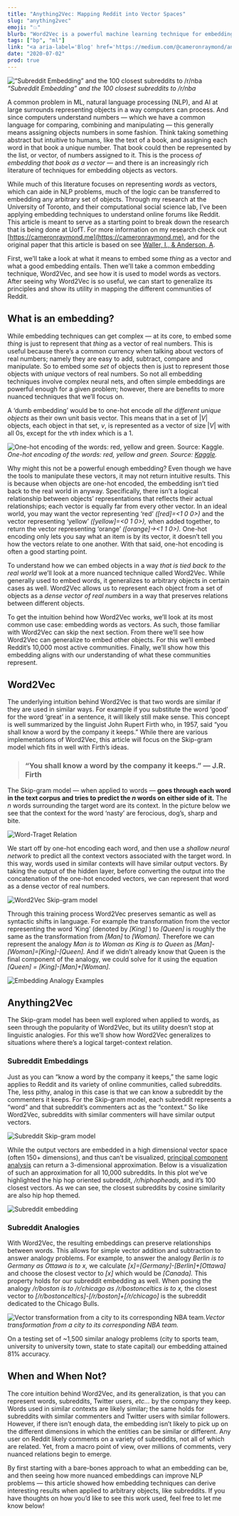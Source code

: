 ```yaml
---
title: "Anything2Vec: Mapping Reddit into Vector Spaces"
slug: "anything2vec"
emoji: "💥"
blurb: "Word2Vec is a powerful machine learning technique for embedding text corpus' into a vector spaces. While useful for NLP problems, this blog post shows how it can also be used to represent and better understand communities on Reddit."
tags: ["bp", "ml"]
link: "<a aria-label='Blog' href='https://medium.com/@cameronraymond/anything2vec-mapping-reddit-into-vector-spaces-dcc77d9f3bea'>Blog</a>"
date: "2020-07-02"
prod: true
---
```


![“Subreddit Embedding” and the 100 closest subreddits to /r/nba](https://cdn-images-1.medium.com/max/3844/1*_FvvzFGBcS3eb5eXlKSMgg.png)*“Subreddit Embedding” and the 100 closest subreddits to /r/nba*

A common problem in ML, natural language processing (NLP), and AI at large surrounds representing objects in a way computers can process. And since computers understand numbers —  which we have a common language for comparing, combining and manipulating — this generally means assigning objects numbers in some fashion. Think taking something abstract but intuitive to humans, like the text of a book, and assigning each word in that book a unique number. That book could then be represented by the list, or vector, of numbers assigned to it. This is the process *of embedding that book as a vector —* and there is an increasingly rich literature of techniques for embedding objects as vectors.

While much of this literature focuses on representing *words* as vectors, which can aide in NLP problems, much of the logic can be transferred to embedding any arbitrary set of objects. Through my research at the University of Toronto, and their computational social science lab, I’ve been applying embedding techniques to understand online forums like Reddit. This article is meant to serve as a starting point to break down the research that is being done at UofT. For more information on my research check out [https://cameronraymond.me](https://cameronraymond.me), and for the original paper that this article is based on see [Waller, I., & Anderson, A](https://dl.acm.org/doi/abs/10.1145/3308558.3313729).

First, we’ll take a look at what it means to embed some *thing* as a vector and what a good embedding entails. Then we’ll take a common embedding technique, Word2Vec, and see how it is used to model words as vectors. After seeing why Word2Vec is so useful, we can start to generalize its principles and show its utility in mapping the different communities of Reddit.

## What is an embedding?

While embedding techniques can get complex —  at its core, to embed some *thing* is just to represent that *thing* as a vector of real numbers. This is useful because there’s a common currency when talking about vectors of real numbers; namely they are easy to  add, subtract, compare and manipulate. So to embed some *set* of objects then is just to represent those objects with *unique* vectors of real numbers. So not all embedding techniques involve complex neural nets, and often simple embeddings are powerful enough for a given problem; however, there are benefits to  more nuanced techniques that we’ll focus on.

A ‘dumb embedding’ would be to one-hot encode *all the different unique objects* as their own unit basis vector. This means that in a set of |*V*| objects, each object in that set, *v*, is represented as a vector of size |*V*| with all 0s, except for the *vth* index which is a 1.

![One-hot encoding of the words: red, yellow and green. Source: [Kaggle](https://www.kaggle.com/dansbecker/using-categorical-data-with-one-hot-encoding).](https://cdn-images-1.medium.com/max/2000/1*UOjWvDziH86T2MmiDpp98Q.png)*One-hot encoding of the words: red, yellow and green. Source: [Kaggle](https://www.kaggle.com/dansbecker/using-categorical-data-with-one-hot-encoding).*

Why might this not be a powerful enough embedding? Even though we have the tools to manipulate these vectors, it may not return intuitive results. This is because when objects are one-hot encoded, the embedding isn’t tied back to the real world in anyway. Specifically, there isn’t a logical relationship between objects’ representations that reflects their actual relationships; each vector is equally far from every other vector. In an ideal world, you may want the vector representing ‘red’ *([red]=<1 0 0>)* and the vector representing ‘yellow’ *([yellow]=<0 1 0>),* when added together, to return the vector representing ‘orange’ *([orange]-><1 1 0>).* One-hot encoding only lets you say what an item is by its vector, it doesn’t tell you how the vectors relate to one another. With that said, one-hot encoding is often a good starting point.

To understand how we can embed objects in a way *that is tied back to the real world* we’ll look at a more nuanced technique called Word2Vec. While generally used to embed words, it generalizes to arbitrary objects in certain cases as well. Word2Vec allows us to represent each object from a set of objects as a *dense vector of real numbers* in a way that preserves relations between different objects.

To get the intuition behind how Word2Vec works, we’ll look at its most common use case: embedding words as vectors. As such, those familiar with Word2Vec can skip the next section. From there we’ll see how Word2Vec can generalize to embed other objects. For this we’ll embed Reddit’s 10,000 most active communities. Finally, we’ll show how this embedding aligns with our understanding of what these communities represent.

## Word2Vec

The underlying intuition behind Word2Vec is that two words are similar if they are used in similar ways. For example if you substitute the word ‘good’ for the word ‘great’ in a sentence, it will likely still make sense. This concept is well summarized by the linguist John Rupert Firth who, in 1957, said “you shall know a word by the company it keeps.” While there are various implementations of Word2Vec, this article will focus on the Skip-gram model which fits in well with Firth’s ideas.

> ### “You shall know a word by the company it keeps.” — J.R. Firth

The Skip-gram model — when applied to words — **goes through each word in the text corpus and tries to predict the *n* words on either side of it.** The *n* words surrounding the target word are its context. In the picture below we see that the context for the word ‘nasty’ are ferocious, dog’s, sharp and bite.

![Word-Traget Relation](https://cdn-images-1.medium.com/max/2000/1*jg-Tx3IpkpkTy-bQeM5Z_w.png)

We start off by one-hot encoding each word, and then use a *shallow neural network* to predict all the context vectors associated with the target word. In this way, words used in similar contexts will have similar output vectors. By taking the output of the hidden layer, before converting the output into the concatenation of the one-hot encoded vectors, we can represent that word as a dense vector of real numbers.

![Word2Vec Skip-gram model](https://cdn-images-1.medium.com/max/2000/1*s__GyNO0aw2C_EFZie8keg.png)

Through this training process Word2Vec preserves semantic as well as syntactic shifts in language. For example the transformation from the vector representing the word ‘King’ (denoted by *[King]* ) to *[Queen]* is roughly the same as the transformation from *[Man]* to *[Woman].* Therefore we can represent the analogy *Man is to Woman as King is to Queen* as *[Man]-[Woman]=[King]-[Queen].* And if we didn’t already know that Queen is the final component of the analogy, we could solve for it using the equation *[Queen] = [King]-[Man]+[Woman].*

![Embedding Analogy Examples](https://cdn-images-1.medium.com/max/2800/1*wohQJmOwOmPR0v0eSv_5sA.png)

## Anything2Vec

The Skip-gram model has been well explored when applied to words, as seen through the popularity of Word2Vec, but its utility doesn’t stop at linguistic analogies. For this we’ll show how Word2Vec generalizes to situations where there’s a logical target-context relation.

### Subreddit Embeddings

Just as you can “know a word by the company it keeps,” the same logic applies to Reddit and its variety of online communities, called subreddits. The, less pithy, analog in this case is that we can know a subreddit by the commenters it keeps. For the Skip-gram model, each subreddit represents a “word” and that subreddit’s commenters act as the “context.” So like Word2Vec, subreddits with similar commenters will have similar output vectors.

![Subreddit Skip-gram model](https://cdn-images-1.medium.com/max/2000/1*lq_g8iPDNgpI_6M2vOGmyw.png)

While the output vectors are embedded in a high dimensional vector space (often 150+ dimensions), and thus can’t be visualized, [principal component analysis](https://stats.stackexchange.com/questions/2691/making-sense-of-principal-component-analysis-eigenvectors-eigenvalues) can return a 3-dimensional approximation. Below is a visualization of such an approximation for all 10,000 subreddits. In this plot we’ve highlighted the hip hop oriented subreddit, */r/hiphopheads,* and it’s 100 closest vectors. As we can see, the closest subreddits by cosine similarity are also hip hop themed.

![Subreddit embedding](https://cdn-images-1.medium.com/max/4034/1*RQd35n1X61pCJZOmRZibPg.png)

### Subreddit Analogies

With Word2Vec, the resulting embeddings can preserve relationships between words. This allows for simple vector addition and subtraction to answer analogy problems. For example, to answer the analogy *Berlin is to Germany as Ottawa is to x,* we calculate *[x]=[Germany]-[Berlin]+[Ottawa]* and choose the closest vector to *[x]* which would be *[Canada].* This property holds for our subreddit embedding as well. When posing the analogy */r/boston is to /r/chicago as /r/bostonceltics is to x,* the closest vector to *[/r/bostonceltics]-[/r/boston]+[/r/chicago]* is the subreddit dedicated to the Chicago Bulls.

![Vector transformation from a city to its corresponding NBA team.](https://cdn-images-1.medium.com/max/2000/1*XfmkMyd5FVJ5vxZGAla0og.png)*Vector transformation from a city to its corresponding NBA team.*

On a testing set of ~1,500 similar analogy problems (city to sports team, university to university town, state to state capital) our embedding attained 81% accuracy.

## When and When Not?

The core intuition behind Word2Vec, and its generalization, is that you can represent words, subreddits, Twitter users, *etc…* by the company they keep. Words used in similar contexts are likely similar; the same holds for  subreddits with similar commenters and Twitter users with similar followers. However, if there isn’t enough data, the embedding isn’t likely to pick up on the different dimensions in which the entities can be similar or different. Any user on Reddit likely comments on a variety of subreddits, not all of which are related. Yet, from a macro point of view, over millions of comments, very nuanced relations begin to emerge.

By first starting with a bare-bones approach to what an embedding can be, and then seeing how more nuanced embeddings can improve NLP problems — this article showed how embedding techniques can derive interesting results when applied to arbitrary objects, like subreddits. If you have thoughts on how you’d like to see this work used, feel free to let me know below!